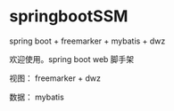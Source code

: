 # springbootSSM
spring boot + freemarker + mybatis + dwz 


欢迎使用。spring boot web 脚手架


视图： freemarker + dwz


数据： mybatis

